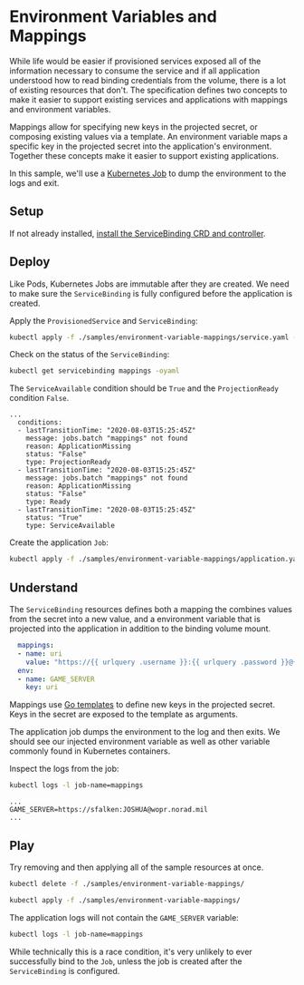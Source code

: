 # Environment Variables and Mappings

While life would be easier if provisioned services exposed all of the information necessary to consume the service and if all application understood how to read binding credentials from the volume, there is a lot of existing resources that don't.
The specification defines two concepts to make it easier to support existing services and applications with mappings and environment variables.

Mappings allow for specifying new keys in the projected secret, or composing existing values via a template.
An environment variable maps a specific key in the projected secret into the application's environment.
Together these concepts make it easier to support existing applications.

In this sample, we'll use a [Kubernetes Job][kubernetes-jobs] to dump the environment to the logs and exit.

## Setup

If not already installed, [install the ServiceBinding CRD and controller][install].

## Deploy

Like Pods, Kubernetes Jobs are immutable after they are created.
We need to make sure the `ServiceBinding` is fully configured before the application is created.

Apply the `ProvisionedService` and `ServiceBinding`:

```sh
kubectl apply -f ./samples/environment-variable-mappings/service.yaml -f ./samples/environment-variable-mappings/service-binding.yaml
```

Check on the status of the `ServiceBinding`:

```sh
kubectl get servicebinding mappings -oyaml
```

The `ServiceAvailable` condition should be `True` and the `ProjectionReady` condition `False`.

```
...
  conditions:
  - lastTransitionTime: "2020-08-03T15:25:45Z"
    message: jobs.batch "mappings" not found
    reason: ApplicationMissing
    status: "False"
    type: ProjectionReady
  - lastTransitionTime: "2020-08-03T15:25:45Z"
    message: jobs.batch "mappings" not found
    reason: ApplicationMissing
    status: "False"
    type: Ready
  - lastTransitionTime: "2020-08-03T15:25:45Z"
    status: "True"
    type: ServiceAvailable
```

Create the application `Job`:

```sh
kubectl apply -f ./samples/environment-variable-mappings/application.yaml
```

## Understand

The `ServiceBinding` resources defines both a mapping the combines values from the secret into a new value, and a environment variable that is projected into the application in addition to the binding volume mount.

```yaml
  mappings:
  - name: uri
    value: "https://{{ urlquery .username }}:{{ urlquery .password }}@{{ .host }}"
  env:
  - name: GAME_SERVER
    key: uri
```

Mappings use [Go templates][go-template] to define new keys in the projected secret.
Keys in the secret are exposed to the template as arguments.

The application job dumps the environment to the log and then exits.
We should see our injected environment variable as well as other variable commonly found in Kubernetes containers.

Inspect the logs from the job:

```sh
kubectl logs -l job-name=mappings
```

```
...
GAME_SERVER=https://sfalken:JOSHUA@wopr.norad.mil
...
```

## Play

Try removing and then applying all of the sample resources at once.

```sh
kubectl delete -f ./samples/environment-variable-mappings/
```

```sh
kubectl apply -f ./samples/environment-variable-mappings/
```

The application logs will not contain the `GAME_SERVER` variable:

```sh
kubectl logs -l job-name=mappings
```

While technically this is a race condition, it's very unlikely to ever successfully bind to the `Job`, unless the job is created after the `ServiceBinding` is configured.


[install]: ../../README.md#try-it-out
[kubernetes-jobs]: https://kubernetes.io/docs/concepts/workloads/controllers/job/
[go-template]: https://golang.org/pkg/text/template/

